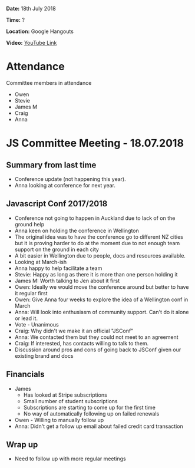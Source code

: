 **Date:** 18th July 2018

**Time:** ?

**Location:** Google Hangouts

**Video:** [YouTube Link](https://www.youtube.com/watch?v=IMC4oPGcv10)

Attendance
===

Committee members in attendance

* Owen
* Stevie
* James M
* Craig
* Anna

JS Committee Meeting - 18.07.2018
===

Summary from last time
---

* Conference update (not happening this year).
* Anna looking at conference for next year.

Javascript Conf 2017/2018
---

* Conference not going to happen in Auckland due to lack of on the ground help
* Anna keen on holding the conference in Wellington
* The original idea was to have the conference go to different NZ cities but it is proving harder to do at the moment due to not enough team support on the ground in each city
* A bit easier in Wellington due to people, docs and resources available.
* Looking at March-ish
* Anna happy to help facilitate a team
* Stevie: Happy as long as there it is more than one person holding it
* James M: Worth talking to Jen about it first
* Owen: Ideally we would move the conference around but better to have it regular first
* Owen: Give Anna four weeks to explore the idea of a Wellington conf in March
* Anna: Will look into enthusiasm of community support. Can't do it alone or lead it.
* Vote - Unanimous
* Craig: Why didn't we make it an official "JSConf"
* Anna: We contacted them but they could not meet to an agreement
* Craig: If interested, has contacts willing to talk to them.
* Discussion around pros and cons of going back to JSConf given our existing brand and docs

Financials
---

* James
  * Has looked at Stripe subscriptions
  * Small number of student subscriptions
  * Subscriptions are starting to come up for the first time
  * No way of automatically following up on failed renewals
* Owen - Willing to manually follow up
* Anna: Didn't get a follow up email about failed credit card transaction

Wrap up
---

* Need to follow up with more regular meetings
